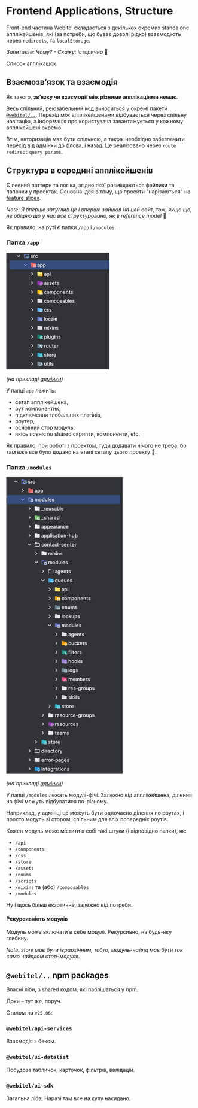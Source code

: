 # Frontend Applications, Structure

Front-end частина Webitel складається з декількох окремих standalone апплікейшенів,
які (за потреби, що буває доволі рідко) взаємодіють через `redirects`, та `localStorage`.

_Запитаєте: Чому? - Скажу: історично_ 🙂

[Список](../applications-list/Readme.md) апплікашок.

## Взаємозвʼязок та взаємодія

Як такого, **звʼязку чи взаємодії між різними апплікаціями немає**.

Весь спільний, реюзабельний код виноситься у окремі пакети [`@webitel/..`](https://github.com/webitel/webitel-ui-sdk). Перехід між апплікейшенами
відбувається через спільну навігацію, а інформація про користувача завантажується у кожному апплікейшені
окремо.

Втім, авторизація має бути спільною, а також необхідно забезпечити перехід від адмінки до флова, і назад.
Це реалізовано через `route` `redirect` `query params`.

## Структура в середині апплікейшенів

Є певний паттерн та логіка, згідно якої розміщаються файлики та папочки у проектах. Основна
ідея в тому, що проекти "нарізаються" на [feature slices](https://feature-sliced.design/).

_Note: Я вперше загуглив це і вперше зайшов на цей сайт, тож, якщо що,
не обіцяю що у нас все структуровано, як в reference model_ 🙂

Як правило, на руті є папки `/app` i `/modules`.

### Папка `/app`

![src/app](assets/app-dir-structure.png)

_(на прикладі [адмінки](https://github.com/webitel/client))_

У папці `app` лежить:

* сетап апплікейшена,
* рут компонентик,
* підключення глобальних плагінів, 
* роутер, 
* основний стор модуль, 
* якісь повністю shared скрипти, компоненти, etc.

Як правило, при роботі з проектом, туди додавати нічого не треба, бо там вже все було додано на етапі
сетапу цього проекту 🙂.

### Папка `/modules`

![src/modules](assets/modules-dir-structure.png)

_(на прикладі [адмінки](https://github.com/webitel/client))_

У папці `/modules` лежать модулі-фічі. Залежно від апплікейшена, ділення на фічі можуть відбуватися по-різному.

Наприклад, у адмінці це можуть бути одночасно ділення по роутах, і просто модуль зі стором, спільним
для всіх попередніх роутів.

Кожен модуль може містити в собі такі штуки (і відповідно папки), як:

- `/api`
- `/components`
- `/css`
- `/store`
- `/assets`
- `/enums`
- `/scripts`
- `/mixins` та (або) `/composables`
- `/modules`

Ну і щось більш екзотичне, залежно від потреби.

#### Рекурсивність модулів

Модуль може включати в себе модулі. Рекурсивно, на будь-яку глибину.

_Note: store має бути ієрархічним, тобто, модуль-чайлд має бути так само чайлдом стор-модуля._


## `@webitel/..` npm packages

Власні ліби, з shared кодом, які паблішаться у npm.

Доки – тут же, поруч.

Станом на `v25.06`:

### `@webitel/api-services`

Взаємодія з беком.

### `@webitel/ui-datalist`

Побудова табличок, карточок, фільтрів, валідацій.

### `@webitel/ui-sdk`

Загальна ліба. Наразі там все на купу накидано.